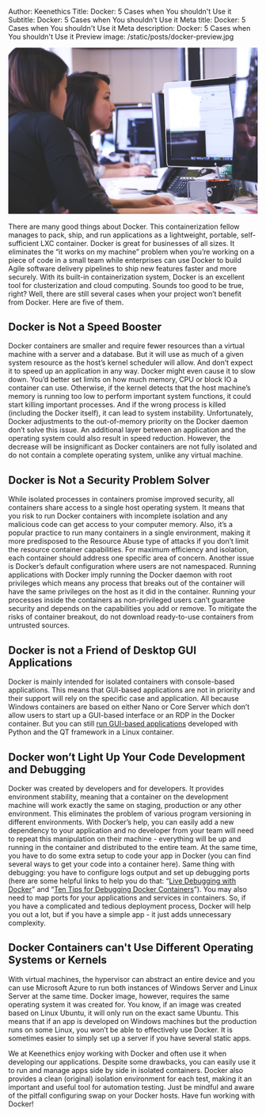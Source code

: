 Author: Keenethics
Title: Docker: 5 Cases when You shouldn't Use it
Subtitle: Docker: 5 Cases when You shouldn't Use it
Meta title: Docker: 5 Cases when You shouldn't Use it
Meta description: Docker: 5 Cases when You shouldn't Use it
Preview image: /static/posts/docker-preview.jpg

![Heroes](/static/posts/docker-in-article.jpg)

There are many good things about Docker. This containerization fellow manages to pack, ship, and run applications as a lightweight, portable, self-sufficient LXC container. Docker is great for businesses of all sizes. It eliminates the “it works on my machine” problem when you’re working on a piece of code in a small team while enterprises can use Docker to build Agile software delivery pipelines to ship new features faster and more securely. With its built-in containerization system, Docker is an excellent tool for clusterization and cloud computing. Sounds too good to be true, right? Well, there are still several cases when your project won’t benefit from Docker. Here are five of them.

## Docker is Not a Speed Booster

Docker containers are smaller and require fewer resources than a virtual machine with a server and a database. But it will use as much of a given system resource as the host’s kernel scheduler will allow. And don’t expect it to speed up an application in any way. Docker might even cause it to slow down. You’d better set limits on how much memory, CPU or block IO a container can use. Otherwise, if the kernel detects that the host machine’s memory is running too low to perform important system functions, it could start killing important processes. And if the wrong process is killed (including the Docker itself), it can lead to system instability. Unfortunately, Docker adjustments to the out-of-memory priority on the Docker daemon don’t solve this issue.
An additional layer between an application and the operating system could also result in speed reduction. However, the decrease will be insignificant as Docker containers are not fully isolated and do not contain a complete operating system, unlike any virtual machine.

## Docker is Not a Security Problem Solver

While isolated processes in containers promise improved security, all containers share access to a single host operating system. It means that you risk to run Docker containers with incomplete isolation and any malicious code can get access to your computer memory. Αlso, it’s a popular practice to run many containers in a single environment, making it more predisposed to the Resource Abuse type of attacks if you don’t limit the resource container capabilities. For maximum efficiency and isolation, each container should address one specific area of concern.
Another issue is Docker’s default configuration where users are not namespaced. Running applications with Docker imply running the Docker daemon with root privileges which means any process that breaks out of the container will have the same privileges on the host as it did in the container. Running your processes inside the containers as non-privileged users can’t guarantee security and depends on the capabilities you add or remove. To mitigate the risks of container breakout, do not download ready-to-use containers from untrusted sources.

## Docker is not a Friend of Desktop GUI Applications

Docker is mainly intended for isolated containers with console-based applications. This means that GUI-based applications are not in priority and their support will rely on the specific case and application. All because Windows containers are based on either Nano or Core Server which don’t allow users to start up a GUI-based interface or an RDP in the Docker container. But you can still [run GUI-based applications](https://www.facebook.com/flx/warn/?u=https%3A%2F%2Fhub.docker.com%2Fr%2Ftzutalin%2Fpy2qt4%2F&h=ATN_JcyXEy9xgHOGoIW5S2JnYxGP6E_xKm1I8UMqETY0Ie1rmZvusyW91v-7pcJakkmq1O6UOtkv8pezX5zxofLbJRby6TFB1ObHsHCeMi8abfA0_Bh2-7Gv61lnTZVVKk5sdrXPujcQuEQ) developed with Python and the QT framework in a Linux container.

## Docker won’t Light Up Your Code Development and Debugging

Docker was created by developers and for developers. It provides environment stability, meaning that a container on the development machine will work exactly the same on staging, production or any other environment. This eliminates the problem of various program versioning in different environments. With Docker’s help, you can easily add a new dependency to your application and no developer from your team will need to repeat this manipulation on their machine - everything will be up and running in the container and distributed to the entire team. At the same time, you have to do some extra setup to code your app in Docker (you can find several ways to get your code into a container here). Same thing with debugging: you have to configure logs output and set up debugging ports (here are some helpful links to help you do that: “[Live Debugging with Docker](https://blog.docker.com/2016/07/live-debugging-docker/)” and “[Ten Tips for Debugging Docker Containers](https://medium.com/@betz.mark/ten-tips-for-debugging-docker-containers-cde4da841a1d)”). You may also need to map ports for your applications and services in containers. So, if you have a complicated and tedious deployment process, Docker will help you out a lot, but if you have a simple app - it just adds unnecessary complexity.

## Docker Containers can't Use Different Operating Systems or Kernels

With virtual machines, the hypervisor can abstract an entire device and you can use Microsoft Azure to run both instances of Windows Server and Linux Server at the same time. 
Docker image, however, requires the same operating system it was created for. You know, if an image was created based on Linux Ubuntu, it will only run on the exact same Ubuntu. This means that if an app is developed on Windows machines but the production runs on some Linux, you won’t be able to effectively use Docker. It is sometimes easier to simply set up a server if you have several static apps.

We at Keenethics enjoy working with Docker and often use it when developing our applications. Despite some drawbacks, you can easily use it to run and manage apps side by side in isolated containers. Docker also provides a clean (original) isolation environment for each test, making it an important and useful tool for automation testing. Just be mindful and aware of the pitfall configuring swap on your Docker hosts. Have fun working with Docker!